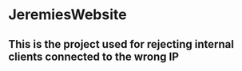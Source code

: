 # JeremiesWebsite
## This is the project used for rejecting internal clients connected to the wrong IP
